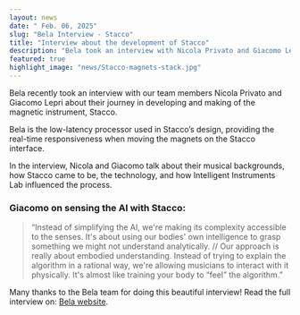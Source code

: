 ```yaml
---
layout: news
date: " Feb. 06, 2025"
slug: "Bela Interview - Stacco"
title: "Interview about the development of Stacco"
description: "Bela took an interview with Nicola Privato and Giacomo Lepri about their journey in developing and making of the magnetic instrument, Stacco "
featured: true
highlight_image: "news/Stacco-magnets-stack.jpg"
---
```


<script>
import CaptionedImage from "../../components/Images/CaptionedImage.svelte"
</script>
 
Bela recently took an interview with our team members Nicola Privato and Giacomo Lepri about their journey in developing and making of the magnetic instrument, Stacco.
 
Bela is the low-latency processor used in Stacco’s design, providing the real-time responsiveness when moving the magnets on the Stacco interface.

In the interview, Nicola and Giacomo talk about their musical backgrounds, how Stacco came to be, the technology, and how Intelligent Instruments Lab influenced the process.

<CaptionedImage
src="news/stacco-magnetic-marbles-05.jpg"
alt="Stacco with all sorts of magnets"
caption="Stacco with all sorts of magnets"/>

### Giacomo on sensing the AI with Stacco:

> “Instead of simplifying the AI, we're making its complexity accessible to the senses. It's about using our bodies' own intelligence to grasp something we might not understand analytically. // Our approach is really about embodied understanding. Instead of trying to explain the algorithm in a rational way, we're allowing musicians to interact with it physically. It's almost like training your body to “feel” the algorithm.”

Many thanks to the Bela team for doing this beautiful interview!
Read the full interview on: [Bela website](https://blog.bela.io/stacco-magnetic-instrument/).

<CaptionedImage
src="news/Stacco-Nicola.jpg"
alt="Nicola performing on Stacco"
caption="Nicola performing on Stacco"/>



